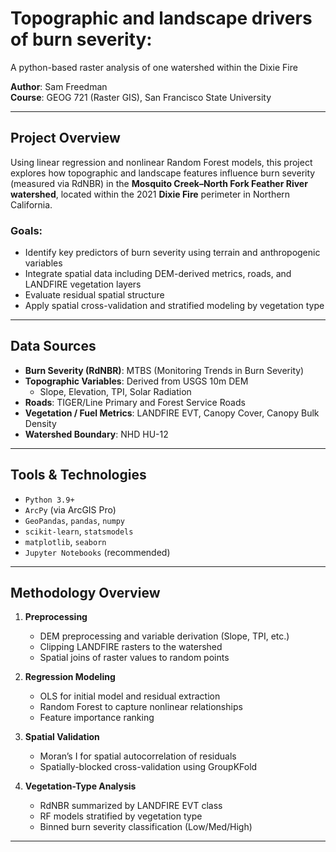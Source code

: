 # Topographic and landscape drivers of burn severity:
A python-based raster analysis of one watershed within the Dixie Fire

**Author**: Sam Freedman  
**Course**: GEOG 721 (Raster GIS), San Francisco State University

---

## Project Overview

Using linear regression and nonlinear Random Forest models, this project explores how topographic and landscape features influence burn severity (measured via RdNBR) in the **Mosquito Creek–North Fork Feather River watershed**, located within the 2021 **Dixie Fire** perimeter in Northern California.

### Goals:
- Identify key predictors of burn severity using terrain and anthropogenic variables
- Integrate spatial data including DEM-derived metrics, roads, and LANDFIRE vegetation layers
- Evaluate residual spatial structure
- Apply spatial cross-validation and stratified modeling by vegetation type

---

## Data Sources

- **Burn Severity (RdNBR)**: MTBS (Monitoring Trends in Burn Severity)
- **Topographic Variables**: Derived from USGS 10m DEM
  - Slope, Elevation, TPI, Solar Radiation
- **Roads**: TIGER/Line Primary and Forest Service Roads
- **Vegetation / Fuel Metrics**: LANDFIRE EVT, Canopy Cover, Canopy Bulk Density
- **Watershed Boundary**: NHD HU-12

---

## Tools & Technologies

- `Python 3.9+`
- `ArcPy` (via ArcGIS Pro)
- `GeoPandas`, `pandas`, `numpy`
- `scikit-learn`, `statsmodels`
- `matplotlib`, `seaborn`
- `Jupyter Notebooks` (recommended)

---

## Methodology Overview

1. **Preprocessing**  
   - DEM preprocessing and variable derivation (Slope, TPI, etc.)
   - Clipping LANDFIRE rasters to the watershed
   - Spatial joins of raster values to random points

2. **Regression Modeling**  
   - OLS for initial model and residual extraction  
   - Random Forest to capture nonlinear relationships  
   - Feature importance ranking

3. **Spatial Validation**  
   - Moran’s I for spatial autocorrelation of residuals  
   - Spatially-blocked cross-validation using GroupKFold  

4. **Vegetation-Type Analysis**  
   - RdNBR summarized by LANDFIRE EVT class  
   - RF models stratified by vegetation type  
   - Binned burn severity classification (Low/Med/High)

---


